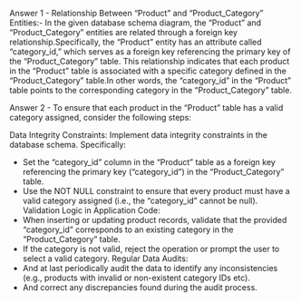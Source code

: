  Answer 1 - Relationship Between “Product” and “Product_Category” Entities:-
    In the given database schema diagram, the “Product” and “Product_Category” entities are 
    related through a foreign key relationship.Specifically, the “Product” entity has an 
    attribute called “category_id,” which serves as a foreign key referencing the primary key 
    of the “Product_Category” table.
    This relationship indicates that each product in the “Product” table is associated with a 
    specific category defined in the “Product_Category” table.In other words, the “category_id” 
    in the “Product” table points to the corresponding category in the “Product_Category” table.

    
 Answer 2 - 
   To ensure that each product in the “Product” table has a valid category assigned, consider 
   the following steps:

Data Integrity Constraints: Implement data integrity constraints in the database schema. 
Specifically:
   - Set the “category_id” column in the “Product” table as a foreign key referencing the 
    primary key (“category_id”) in the “Product_Category” table.
   - Use the NOT NULL constraint to ensure that every product must have a valid category 
     assigned (i.e., the “category_id” cannot be null).
Validation Logic in Application Code:
   - When inserting or updating product records, validate that the provided “category_id” 
     corresponds to an existing category in the “Product_Category” table.
   - If the category is not valid, reject the operation or prompt the user to select a valid 
     category.
Regular Data Audits:
   - And at last periodically audit the data to identify any inconsistencies (e.g., products 
     with invalid or non-existent category IDs etc).
   - And correct any discrepancies found during the audit process.
